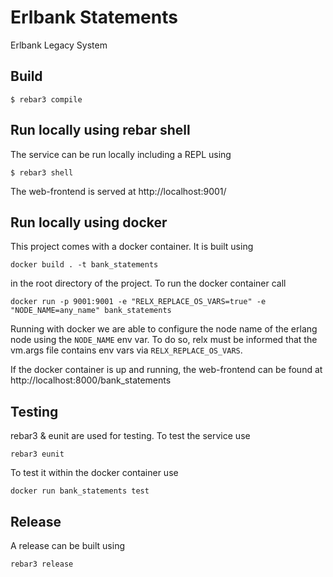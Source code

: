 # Erlbank Statements

Erlbank Legacy System

## Build

```
$ rebar3 compile
```


## Run locally using rebar shell

The service can be run locally including a REPL using

```
$ rebar3 shell
```

The web-frontend is served at http://localhost:9001/

## Run locally using docker

This project comes with a docker container. It is built using 

```
docker build . -t bank_statements
```

in the root directory of the project. To run the docker container call
 
 ```
 docker run -p 9001:9001 -e "RELX_REPLACE_OS_VARS=true" -e "NODE_NAME=any_name" bank_statements
 ```
 
 Running with docker we are able to configure the node name of the erlang node
 using the `NODE_NAME` env var. To do so, relx must be informed that the 
 vm.args file contains env vars via `RELX_REPLACE_OS_VARS`.
 
 If the docker container is up and running, the web-frontend can be found at
 http://localhost:8000/bank_statements


## Testing

rebar3 & eunit are used for testing. To test the service use

```
rebar3 eunit
```

To test it within the docker container use

```
docker run bank_statements test
```


## Release

A release can be built using 

```
rebar3 release
```

